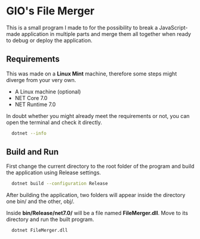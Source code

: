 # GIO's File Merger

This is a small program I made to for the possibility to break a JavaScript-made
application in multiple parts and merge them all together when ready to debug or
deploy the application.

## Requirements

This was made on a <b>Linux Mint</b> machine, therefore some steps might diverge from your
very own.

- A Linux machine (optional)
- NET Core 7.0
- NET Runtime 7.0

In doubt whether you might already meet the requirements or not, you can open the
terminal and check it directly.

```bash
  dotnet --info
```

## Build and Run

First change the current directory to the root folder of the program and build
the application using Release settings.

```bash
  dotnet build --configuration Release
```

After building the application, two folders will appear inside the directory
one bin/ and the other, obj/.

Inside <b>bin/Release/net7.0/</b> will be a file named <b>FileMerger.dll</b>.
Move to its directory and run the built program.

```bash
  dotnet FileMerger.dll
```
